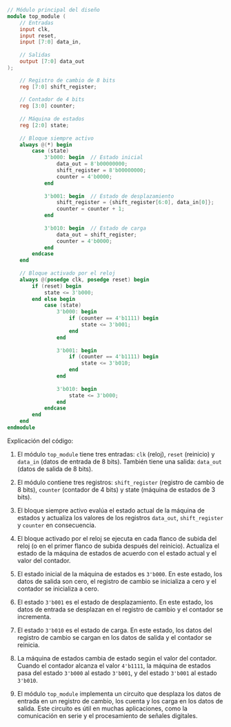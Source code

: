 ```verilog
// Módulo principal del diseño
module top_module (
    // Entradas
    input clk,
    input reset,
    input [7:0] data_in,
    
    // Salidas
    output [7:0] data_out
);

    // Registro de cambio de 8 bits
    reg [7:0] shift_register;
    
    // Contador de 4 bits
    reg [3:0] counter;
    
    // Máquina de estados
    reg [2:0] state;
    
    // Bloque siempre activo
    always @(*) begin
        case (state)
            3'b000: begin  // Estado inicial
                data_out = 8'b00000000;
                shift_register = 8'b00000000;
                counter = 4'b0000;
            end
            
            3'b001: begin  // Estado de desplazamiento
                shift_register = {shift_register[6:0], data_in[0]};
                counter = counter + 1;
            end
            
            3'b010: begin  // Estado de carga
                data_out = shift_register;
                counter = 4'b0000;
            end
        endcase
    end
    
    // Bloque activado por el reloj
    always @(posedge clk, posedge reset) begin
        if (reset) begin
            state <= 3'b000;
        end else begin
            case (state)
                3'b000: begin
                    if (counter == 4'b1111) begin
                        state <= 3'b001;
                    end
                end
                
                3'b001: begin
                    if (counter == 4'b1111) begin
                        state <= 3'b010;
                    end
                end
                
                3'b010: begin
                    state <= 3'b000;
                end
            endcase
        end
    end
endmodule
```

Explicación del código:

1. El módulo `top_module` tiene tres entradas: `clk` (reloj), `reset` (reinicio) y `data_in` (datos de entrada de 8 bits). También tiene una salida: `data_out` (datos de salida de 8 bits).

2. El módulo contiene tres registros: `shift_register` (registro de cambio de 8 bits), `counter` (contador de 4 bits) y state (máquina de estados de 3 bits).

3. El bloque siempre activo evalúa el estado actual de la máquina de estados y actualiza los valores de los registros `data_out`, `shift_register` y `counter` en consecuencia.

4. El bloque activado por el reloj se ejecuta en cada flanco de subida del reloj (o en el primer flanco de subida después del reinicio). Actualiza el estado de la máquina de estados de acuerdo con el estado actual y el valor del contador.

5. El estado inicial de la máquina de estados es `3'b000`. En este estado, los datos de salida son cero, el registro de cambio se inicializa a cero y el contador se inicializa a cero.

6. El estado `3'b001` es el estado de desplazamiento. En este estado, los datos de entrada se desplazan en el registro de cambio y el contador se incrementa.

7. El estado `3'b010` es el estado de carga. En este estado, los datos del registro de cambio se cargan en los datos de salida y el contador se reinicia.

8. La máquina de estados cambia de estado según el valor del contador. Cuando el contador alcanza el valor `4'b1111`, la máquina de estados pasa del estado `3'b000` al estado `3'b001`, y del estado `3'b001` al estado `3'b010`.

9. El módulo `top_module` implementa un circuito que desplaza los datos de entrada en un registro de cambio, los cuenta y los carga en los datos de salida. Este circuito es útil en muchas aplicaciones, como la comunicación en serie y el procesamiento de señales digitales.
